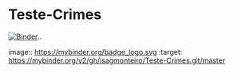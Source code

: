 # Teste-Crimes
[![Binder](https://mybinder.org/badge_logo.svg)](https://mybinder.org/v2/gh/isagmonteiro/Teste-Crimes.git/master).. 

image:: https://mybinder.org/badge_logo.svg
 :target: https://mybinder.org/v2/gh/isagmonteiro/Teste-Crimes.git/master
